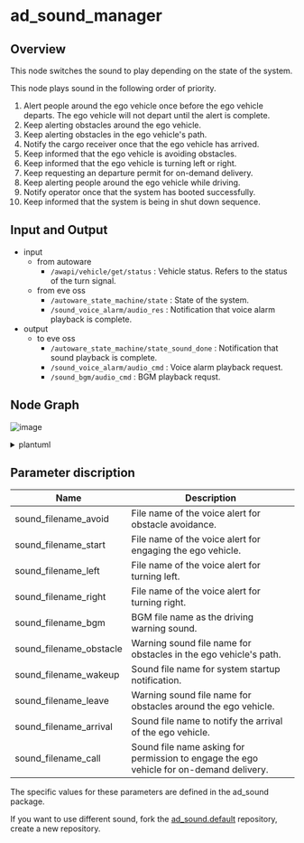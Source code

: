 # ad_sound_manager

## Overview
This node switches the sound to play depending on the state of the system.

This node plays sound in the following order of priority.
1. Alert people around the ego vehicle once before the ego vehicle departs. The ego vehicle will not depart until the alert is complete.
2. Keep alerting obstacles around the ego vehicle.
3. Keep alerting obstacles in the ego vehicle's path.
4. Notify the cargo receiver once that the ego vehicle has arrived.
5. Keep informed that the ego vehicle is avoiding obstacles.
6. Keep informed that the ego vehicle is turning left or right.
7. Keep requesting an departure permit for on-demand delivery.
8. Keep alerting people around the ego vehicle while driving.
9. Notify operator once that the system has booted successfully.
10. Keep informed that the system is being in shut down sequence.

## Input and Output
- input
  - from autoware
    - `/awapi/vehicle/get/status` : Vehicle status. Refers to the status of the turn signal.
  - from eve oss
    - `/autoware_state_machine/state` : State of the system.
    - `/sound_voice_alarm/audio_res` : Notification that voice alarm playback is complete.
- output
  - to eve oss
    - `/autoware_state_machine/state_sound_done` : Notification that sound playback is complete.
    - `/sound_voice_alarm/audio_cmd` : Voice alarm playback request.
    - `/sound_bgm/audio_cmd` : BGM playback requst.
## Node Graph
![image](https://user-images.githubusercontent.com/33311630/172429218-87798889-9d9f-454a-b244-fbacbdf9e612.png)

<details>

<summary> plantuml </summary>

```

@startuml
rectangle "autoware" {
  usecase "/awapi/awapi_awiv_adapter_node"
}

rectangle "eve oss" {
  usecase "/autoware_state_machine"
  usecase "/ad_sound_manager"
  usecase "/sound_voice_alarm/audio_driver"
  usecase "/sound_bgm/audio_driver"
}

(/awapi/awapi_awiv_adapter_node) --> (/ad_sound_manager) : /awapi/vehicle/get/status
(/autoware_state_machine) -> (/ad_sound_manager) : /autoware_state_machine/state
(/autoware_state_machine) <- (/ad_sound_manager) : /autoware_state_machine/state_sound_done
(/ad_sound_manager) -> (/sound_voice_alarm/audio_driver) : /sound_voice_alarm/audio_cmd
(/ad_sound_manager) <- (/sound_voice_alarm/audio_driver) : /sound_voice_alarm/audio_res
(/ad_sound_manager) --> (/sound_bgm/audio_driver) : /sound_bgm/audio_cmd
@enduml

```
  
</details>

## Parameter discription

<table>
  <thead>
    <tr>
      <th scope="col">Name</th>
      <th scope="col">Description</th>
    </tr>
  </thead>
  <tbody>
    <tr>
	    <td>sound_filename_avoid</td>
	    <td>File name of the voice alert for obstacle avoidance.</td>
    <tr>
	    <td>sound_filename_start</td>
	    <td>File name of the voice alert for engaging the ego vehicle.</td>
    </tr>
    <tr>
	    <td>sound_filename_left</td>
	    <td>File name of the voice alert for turning left.</td>
    </tr>
    <tr>
	    <td>sound_filename_right</td>
	    <td>File name of the voice alert for turning right.</td>
    </tr>
    <tr>
	    <td>sound_filename_bgm</td>
	    <td>BGM file name as the driving warning sound.</td>
    </tr>
    <tr>
	    <td>sound_filename_obstacle</td>
	    <td>Warning sound file name for obstacles in the ego vehicle's path.</td>
    </tr>
    <tr>
	    <td>sound_filename_wakeup</td>
	    <td>Sound file name for system startup notification.</td>
    </tr>
    <tr>
	    <td>sound_filename_leave</td>
	    <td>Warning sound file name for obstacles around the ego vehicle.</td>
    </tr>
    <tr>
	    <td>sound_filename_arrival</td>
	    <td>Sound file name to notify the arrival of the ego vehicle.</td>
    </tr>
    <tr>
	    <td>sound_filename_call</td>
	    <td>Sound file name asking for permission to engage the ego vehicle for on-demand delivery.</td>
    </tr>
  </tbody>
</table>

The specific values for these parameters are defined in the ad_sound package.

If you want to use different sound, fork the [ad_sound.default](https://github.com/eve-autonomy/ad_sound.default) repository, create a new repository.
